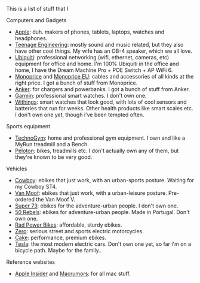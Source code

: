 This is a list of stuff that I 

Computers and Gadgets
- [Apple](https://apple.com): duh. makers of phones, tablets, laptops, watches and headphones.
- [Teenage Engineering](https://teenage.engineering): mostly sound and music related, but they also have other cool things. My wife has an OB-4 speaker, which we all love.
- [Ubiquiti](https://ubnt.com): professional networking (wifi, ethernet, cameras, etc) equipment for office and home. I'm 100% Ubiquiti in the office and home, I have the Dream Machine Pro + POE Switch + AP WiFi 6.
- [Monoprice](https://monoprice.com) and [Monoprice EU](https://monoprice.eu): cables and accessories of all kinds at the right price. I got a bunch of stuff from Monoprice.
- [Anker](https://anker.com): for chargers and powerbanks. I got a bunch of stuff from Anker.
- [Garmin](https://garmin.com): professional smart watches. I don't own one.
- [Withings](https://withings.com): smart watches that look good, with lots of cool sensors and batteries that run for weeks. Other health products like smart scales etc. I don't own one yet, though i've been tempted often.


Sports equipment
- [TechnoGym](https://technogym.com): home and professional gym equipment. I own and like a MyRun treadmill and a Bench.
- [Peloton](https://onepeloton.com): bikes, treadmills etc. I don't actually own any of them, but they're known to be very good.

Vehicles
- [Cowboy](https://cowboy.com): ebikes that just work, with an urban-sports posture. Waiting for my Cowboy ST4. 
- [Van Moof](https://vanmoof.com): ebikes that just work, with a urban-leisure posture. Pre-ordered the Van Moof V.
- [Super 73](https://super73.com): ebikes for the adventure-urban people. I don't own one.
- [50 Rebels](https://50rebels.com): ebikes for adventure-urban people. Made in Portugal. Don't own one.
- [Rad Power Bikes](https://radpowerbikes.com): affordable, sturdy ebikes.
- [Zero](https://zeromotorcycles.com): serious street and sports electric motorcycles.
- [Cake](https://ridecake.com): performance, premium ebikes.
- [Tesla](https://tesla.com): the most modern electric cars. Don't own one yet, so far i'm on a bicycle path. Maybe for the family..

Reference websites
- [Apple Insider](https://appleinsider.com) and [Macrumors](https://macrumors.com): for all mac stuff.
